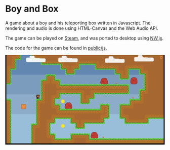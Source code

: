 # Boy and Box

A game about a boy and his teleporting box written in Javascript. The rendering and audio is done using HTML-Canvas and the Web Audio API.

The game can be played on [Steam](https://store.steampowered.com/app/1232830/BoyandBox/), and was ported to desktop using [NW.js](https://nwjs.io/).

The code for the game can be found in [public/js](public/js).

![](public/scrt0.png)

